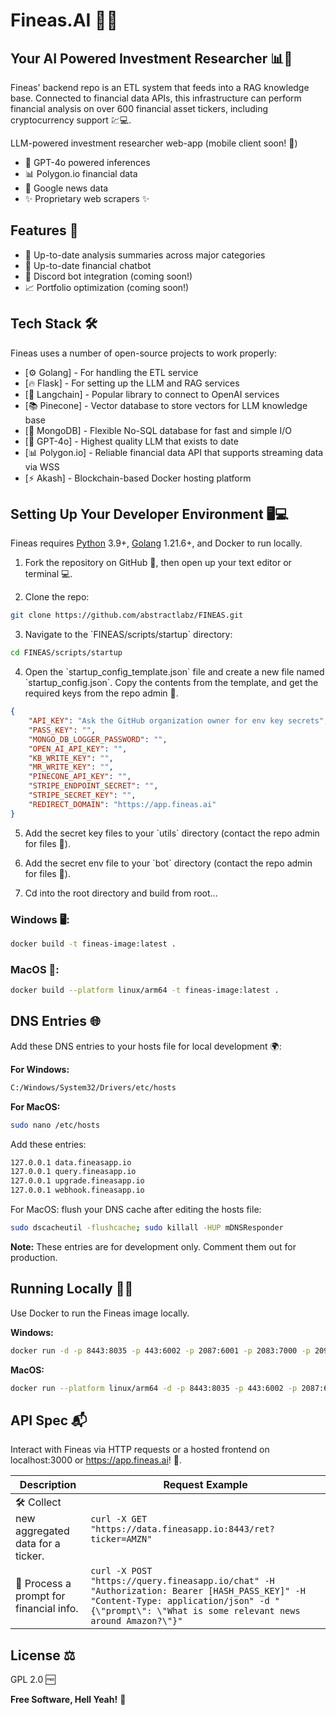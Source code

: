 
# Fineas.AI 🧠💼
## Your AI Powered Investment Researcher 📊🤖

Fineas' backend repo is an ETL system that feeds into a RAG knowledge base. Connected to financial data APIs, this infrastructure can perform financial analysis on over 600 financial asset tickers, including cryptocurrency support 💹💻.

LLM-powered investment researcher web-app (mobile client soon! 📱)

- 🤖 GPT-4o powered inferences
- 📊 Polygon.io financial data
- 📰 Google news data
- ✨ Proprietary web scrapers ✨

## Features 🚀

- 📅 Up-to-date analysis summaries across major categories
- 💬 Up-to-date financial chatbot
- 🤖 Discord bot integration (coming soon!)
- 📈 Portfolio optimization (coming soon!)

## Tech Stack 🛠️

Fineas uses a number of open-source projects to work properly:

- [⚙️ Golang] - For handling the ETL service
- [🔥 Flask] - For setting up the LLM and RAG services
- [🧠 Langchain] - Popular library to connect to OpenAI services
- [📚 Pinecone] - Vector database to store vectors for LLM knowledge base
- [💾 MongoDB] - Flexible No-SQL database for fast and simple I/O
- [🤖 GPT-4o] - Highest quality LLM that exists to date
- [📊 Polygon.io] - Reliable financial data API that supports streaming data via WSS
- [⚡ Akash] - Blockchain-based Docker hosting platform

## Setting Up Your Developer Environment 🖥️💻

Fineas requires [Python](https://www.python.org/) 3.9+, [Golang](https://go.dev/) 1.21.6+, and Docker to run locally.

1. Fork the repository on GitHub 🔧, then open up your text editor or terminal 💻.

2. Clone the repo:

```bash
git clone https://github.com/abstractlabz/FINEAS.git
```

3. Navigate to the \`FINEAS/scripts/startup\` directory:

```bash
cd FINEAS/scripts/startup
```

4. Open the \`startup_config_template.json\` file and create a new file named \`startup_config.json\`. Copy the contents from the template, and get the required keys from the repo admin 🔑.

```json
{
    "API_KEY": "Ask the GitHub organization owner for env key secrets",
    "PASS_KEY": "",
    "MONGO_DB_LOGGER_PASSWORD": "",
    "OPEN_AI_API_KEY": "",
    "KB_WRITE_KEY": "",
    "MR_WRITE_KEY": "",
    "PINECONE_API_KEY": "",
    "STRIPE_ENDPOINT_SECRET": "",
    "STRIPE_SECRET_KEY": "",
    "REDIRECT_DOMAIN": "https://app.fineas.ai"
}
```

5. Add the secret key files to your \`utils\` directory (contact the repo admin for files 📁).

6. Add the secret env file to your \`bot\` directory (contact the repo admin for files 📁).

7. Cd into the root directory and build from root...

### Windows 🖥️:

```bash
docker build -t fineas-image:latest .
```

### MacOS 🍎:

```bash
docker build --platform linux/arm64 -t fineas-image:latest .
```

## DNS Entries 🌐

Add these DNS entries to your hosts file for local development 🌍:

**For Windows:**

```bash
C:/Windows/System32/Drivers/etc/hosts
```

**For MacOS:**

```bash
sudo nano /etc/hosts
```

Add these entries:

```bash
127.0.0.1 data.fineasapp.io
127.0.0.1 query.fineasapp.io
127.0.0.1 upgrade.fineasapp.io
127.0.0.1 webhook.fineasapp.io
```

For MacOS: flush your DNS cache after editing the hosts file:

```bash
sudo dscacheutil -flushcache; sudo killall -HUP mDNSResponder
```

**Note:** These entries are for development only. Comment them out for production.

## Running Locally 🏃‍♂️

Use Docker to run the Fineas image locally.

**Windows:**

```bash
docker run -d -p 8443:8035 -p 443:6002 -p 2087:6001 -p 2083:7000 -p 2096:7002 -e API_KEY=[API_KEY] -e PASS_KEY=[PASS_KEY] -e MONGO_DB_LOGGER_PASSWORD=[MONGO_DB_LOGGER_PASSWORD] -e OPEN_AI_API_KEY=[OPEN_AI_API_KEY] -e KB_WRITE_KEY=[KB_WRITE_KEY] -e MR_WRITE_KEY=[MR_WRITE_KEY] -e PINECONE_API_KEY=[PINECONE_API_KEY] -e STRIPE_ENDPOINT_SECRET=[STRIPE_ENDPOINT_SECRET] -e STRIPE_SECRET_KEY=[STRIPE_SECRET_KEY] -e REDIRECT_DOMAIN=https://app.fineas.ai fineas-image:latest
```

**MacOS:**

```bash
docker run --platform linux/arm64 -d -p 8443:8035 -p 443:6002 -p 2087:6001 -p 2083:7000 -p 2096:7002 -e API_KEY=[API_KEY] -e PASS_KEY=[PASS_KEY] -e MONGO_DB_LOGGER_PASSWORD=[MONGO_DB_LOGGER_PASSWORD] -e OPEN_AI_API_KEY=[OPEN_AI_API_KEY] -e KB_WRITE_KEY=[KB_WRITE_KEY] -e MR_WRITE_KEY=[MR_WRITE_KEY] -e PINECONE_API_KEY=[PINECONE_API_KEY] -e STRIPE_ENDPOINT_SECRET=[STRIPE_ENDPOINT_SECRET] -e STRIPE_SECRET_KEY=[STRIPE_SECRET_KEY] -e REDIRECT_DOMAIN=https://app.fineas.ai fineas-image:latest
```

## API Spec 📬

Interact with Fineas via HTTP requests or a hosted frontend on localhost:3000 or https://app.fineas.ai! 🎨.

| Description | Request Example |
| ------ | ------ |
| 🛠️ Collect new aggregated data for a ticker. | `curl -X GET "https://data.fineasapp.io:8443/ret?ticker=AMZN"` |
| 🤖 Process a prompt for financial info. | `curl -X POST "https://query.fineasapp.io/chat" -H "Authorization: Bearer [HASH_PASS_KEY]" -H "Content-Type: application/json" -d "{\"prompt\": \"What is some relevant news around Amazon?\"}"` |

## License ⚖️

GPL 2.0 🆓

**Free Software, Hell Yeah!** 🎉
